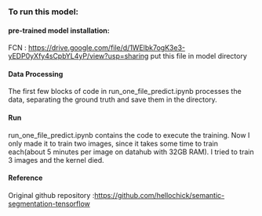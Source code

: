 ### To run this model:

#### pre-trained model installation:
FCN : https://drive.google.com/file/d/1WElbk7ogK3e3-yEDP0yXfy4sCpbYL4yP/view?usp=sharing
put this file in model directory


#### Data Processing
The first few blocks of code in run_one_file_predict.ipynb processes the data, separating the ground truth and save them in the directory. 

#### Run
run_one_file_predict.ipynb contains the code to execute the training. Now I only made it to train two images, since it takes some time to train each(about 5 minutes per image on datahub with 32GB RAM). I tried to train 3 images and the kernel died. 

#### Reference

Original github repository :https://github.com/hellochick/semantic-segmentation-tensorflow
